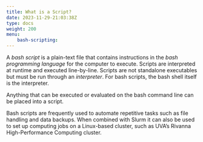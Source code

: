 ```yaml
---
title: What is a Script?
date: 2023-11-29-21:03:38Z
type: docs 
weight: 200
menu: 
    bash-scripting:
---
```


A _bash script_ is a plain-text file that contains instructions in the _bash programming language_ for the computer to execute.  Scripts are interpreted at runtime and executed line-by-line.  Scripts are not standalone executables but must be run through an _interpreter_.  For bash scripts, the bash shell itself is the interpreter.

Anything that can be executed or evaluated on the bash command line can be placed into a script.

Bash scripts are frequently used to automate repetitive tasks such as file handling and data backups.  When combined with Slurm it can also be used to set up computing jobs on a Linux-based cluster, such as UVA’s Rivanna High-Performance Computing cluster.

